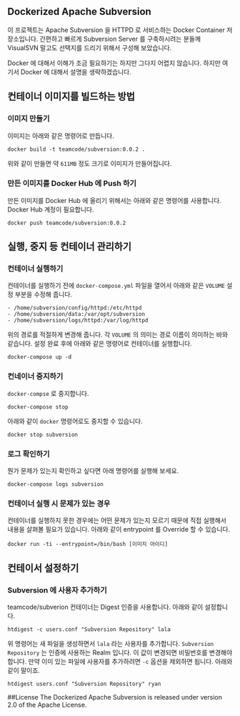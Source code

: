 ## Dockerized Apache Subversion
이 프로젝트는 Apache Subversion 을 HTTPD 로 서비스하는 Docker Container 저장소입니다.
간편하고 빠르게 Subversion Server 를 구축하시려는 분들께 VisualSVN 말고도 선택지를 드리기 위해서
구성해 보았습니다.

Docker 에 대해서 이해가 조금 필요하기는 하지만 그다지 어렵지 않습니다. 하지만 여기서 Docker 에 대해서
설명을 생략하겠습니다.

## 컨테이너 이미지를 빌드하는 방법
### 이미지 만들기
이미지는 아래와 같은 명령어로 만듭니다.
```
docker build -t teamcode/subversion:0.0.2 .
```
위와 같이 만들면 약 ``611MB`` 정도 크기로 이미지가 만들어집니다.

### 만든 이미지를 Docker Hub 에 Push 하기
만든 이미지를 Docker Hub 에 올리기 위해서는 아래와 같은 명령어를 사용합니다. Docker Hub 계정이 필요합니다.
```
docker push teamcode/subversion:0.0.2
```


## 실행, 중지 등 컨테이너 관리하기
### 컨테이너 실행하기
컨테이너를 실행하기 전에 ``docker-compose.yml`` 파일을 열어서 아래와 같은 ``VOLUME`` 설정 부분을 수정해 줍니다.
```
- /home/subversion/config/httpd:/etc/httpd
- /home/subversion/data:/var/opt/subversion
- /home/subversion/logs/httpd:/var/log/httpd
```

위의 경로를 적절하게 변경해 줍니다. 각 ``VOLUME`` 의 의미는 경로 이름이 의미하는 바와 같습니다. 설정 완료 후에
아래와 같은 명령어로 컨테이너를 실행합니다.
```
docker-compose up -d
```

### 컨네이너 중지하기
``docker-compse`` 로 중지합니다.
```
docker-compose stop
```
아래와 같이 ``docker`` 명령어로도 중지할 수 있습니다.
```
docker stop subversion
```

### 로그 확인하기
뭔가 문제가 있는지 확인하고 싶다면 아래 명령어를 실행해 보세요.
```
docker-compose logs subversion
```

### 컨테이너 실행 시 문제가 있는 경우
컨테이너를 실행하지 못한 경우에는 어떤 문제가 있는지 모르기 때문에 직접 실행해서 내용을 살펴볼 필요가 있습니다.
아래와 같이 entrypoint 를 Override 할 수 있습니다.

```
docker run -ti --entrypoint=/bin/bash [이미지 아이디]
```



## 컨테이서 설정하기
### Subversion 에 사용자 추가하기
teamcode/subverion 컨테이너는 Digest 인증을 사용합니다. 아래와 같이 설정합니다.

```
htdigest -c users.conf "Subversion Repository" lala
```

위 명령어는 새 파일을 생성하면서 ``lala`` 라는 사용자를 추가합니다. ``Subversion Repository`` 는 인증에 사용하는 Realm 입니다. 이 값이 변경되면 비밀번호를 변경해야 합니다. 만약 이미 있는 파일에 사용자를 추가하려면 ``-c`` 옵션을 제외하면 됩니다. 아래와 같이 말이죠.
```
htdigest users.conf "Subversion Repository" ryan
```
##License
The Dockerized Apache Subversion is released under version 2.0 of the Apache License.
